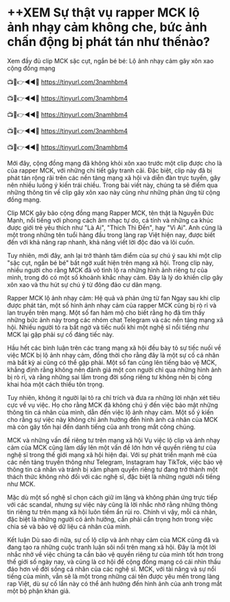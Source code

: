 # ++XEM Sự thật vụ rapper MCK lộ ảnh nhạy cảm không che, bức ảnh chấn động bị phát tán như thếnào?


Xem đầy đủ clip MCK sặc cụt, ngắn bé bé: Lộ ảnh nhạy cảm gây xôn xao cộng đồng mạng


📺📱👉◄◄🔴  https://tinyurl.com/3namhbm4

📺📱👉◄◄🔴  https://tinyurl.com/3namhbm4

📺📱👉◄◄🔴  https://tinyurl.com/3namhbm4

📺📱👉◄◄🔴  https://tinyurl.com/3namhbm4

📺📱👉◄◄🔴  https://tinyurl.com/3namhbm4

Mới đây, cộng đồng mạng đã không khỏi xôn xao trước một clip được cho là của rapper MCK, với những chi tiết gây tranh cãi. Đặc biệt, clip này đã bị phát tán rộng rãi trên các nền tảng mạng xã hội và diễn đàn trực tuyến, gây nên nhiều luồng ý kiến trái chiều. Trong bài viết này, chúng ta sẽ điểm qua những thông tin về clip gây xôn xao này cũng như những phản ứng từ cộng đồng mạng.

Clip MCK gây bão cộng đồng mạng
Rapper MCK, tên thật là Nguyễn Đức Mạnh, nổi tiếng với phong cách âm nhạc tự do, cá tính và những ca khúc được giới trẻ yêu thích như "Là Ai", "Thích Thì Đến", hay "Vì Ai". Anh cũng là một trong những tên tuổi hàng đầu trong làng rap Việt hiện nay, được biết đến với khả năng rap nhanh, khả năng viết lời độc đáo và lôi cuốn.

Tuy nhiên, mới đây, anh lại trở thành tâm điểm của sự chú ý sau khi một clip "sặc cụt, ngắn bé bé" bất ngờ xuất hiện trên mạng xã hội. Trong clip này, nhiều người cho rằng MCK đã vô tình lộ ra những hình ảnh riêng tư của mình, trong đó có một số khoảnh khắc nhạy cảm. Đây là lý do khiến clip gây xôn xao và thu hút sự chú ý từ đông đảo cư dân mạng.

Rapper MCK lộ ảnh nhạy cảm: Hệ quả và phản ứng từ fan
Ngay sau khi clip được phát tán, một số hình ảnh nhạy cảm của rapper MCK cũng bị rò rỉ và lan truyền trên mạng. Một số fan hâm mộ cho biết rằng họ đã tìm thấy những bức ảnh này trong các nhóm chat Telegram và các nền tảng mạng xã hội. Nhiều người tỏ ra bất ngờ và tiếc nuối khi một nghệ sĩ nổi tiếng như MCK lại gặp phải sự cố đáng tiếc này.

Hầu hết các bình luận trên các trang mạng xã hội đều bày tỏ sự tiếc nuối về việc MCK bị lộ ảnh nhạy cảm, đồng thời cho rằng đây là một sự cố cá nhân mà bất kỳ ai cũng có thể gặp phải. Một số fan cũng lên tiếng bảo vệ MCK, khẳng định rằng không nên đánh giá một con người chỉ qua những hình ảnh bị rò rỉ, và rằng những sai lầm trong đời sống riêng tư không nên bị công khai hóa một cách thiếu tôn trọng.

Tuy nhiên, không ít người lại tỏ ra chỉ trích và đưa ra những lời nhận xét tiêu cực về vụ việc. Họ cho rằng MCK đã không chú ý đến việc bảo mật những thông tin cá nhân của mình, dẫn đến việc lộ ảnh nhạy cảm. Một số ý kiến cho rằng sự việc này không chỉ ảnh hưởng đến hình ảnh cá nhân của MCK mà còn gây tổn hại đến danh tiếng của anh trong mắt công chúng.

MCK và những vấn đề riêng tư trên mạng xã hội
Vụ việc lộ clip và ảnh nhạy cảm của MCK cũng làm dấy lên một vấn đề lớn hơn về quyền riêng tư của nghệ sĩ trong thế giới mạng xã hội hiện đại. Với sự phát triển mạnh mẽ của các nền tảng truyền thông như Telegram, Instagram hay TikTok, việc bảo vệ thông tin cá nhân và tránh bị xâm phạm quyền riêng tư đang trở thành một thách thức không nhỏ đối với các nghệ sĩ, đặc biệt là những người nổi tiếng như MCK.

Mặc dù một số nghệ sĩ chọn cách giữ im lặng và không phản ứng trực tiếp với các scandal, nhưng sự việc này cũng là lời nhắc nhở rằng những thông tin riêng tư trên mạng xã hội luôn tiềm ẩn rủi ro. Chính vì vậy, mỗi cá nhân, đặc biệt là những người có ảnh hưởng, cần phải cẩn trọng hơn trong việc chia sẻ và bảo vệ dữ liệu cá nhân của mình.

Kết luận
Dù sao đi nữa, sự cố lộ clip và ảnh nhạy cảm của MCK cũng đã và đang tạo ra những cuộc tranh luận sôi nổi trên mạng xã hội. Đây là một lời nhắc nhở về việc chúng ta cần bảo vệ quyền riêng tư của mình tốt hơn trong thế giới số ngày nay, và cũng là cơ hội để cộng đồng mạng có cái nhìn thấu đáo hơn về đời sống cá nhân của các nghệ sĩ. MCK, với tài năng và sự nổi tiếng của mình, vẫn sẽ là một trong những cái tên được yêu mến trong làng rap Việt, dù sự cố lần này có thể ảnh hưởng đến hình ảnh của anh trong mắt một bộ phận khán giả.
